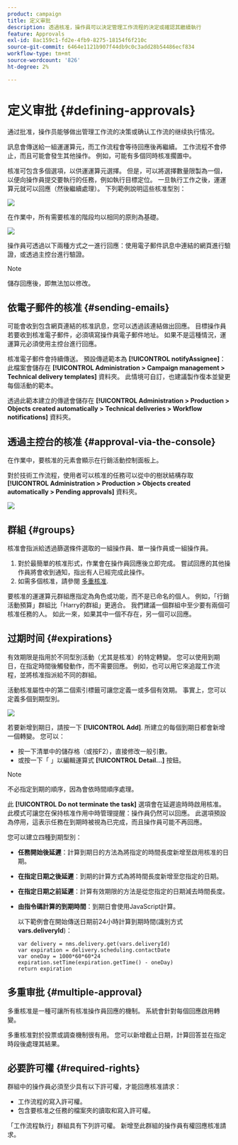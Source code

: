 ```yaml
---
product: campaign
title: 定义审批
description: 透過核准，操作員可以決定管理工作流程的決定或確認其繼續執行
feature: Approvals
exl-id: 8ac159c1-fd2e-4fb9-8275-18154f6f210c
source-git-commit: 6464e1121b907f44db9c0c3add28b54486ecf834
workflow-type: tm+mt
source-wordcount: '826'
ht-degree: 2%

---
```


# 定义审批 {#defining-approvals}



通过批准，操作员能够做出管理工作流的决策或确认工作流的继续执行情况。

訊息會傳送給一組運運算元，而工作流程會等待回應後再繼續。 工作流程不會停止，而且可能會發生其他操作。 例如，可能有多個同時核准擱置中。

核准可包含多個選項，以供運運算元選擇。 但是，可以將選擇數量限製為一個，以便向操作員提交要執行的任務，例如執行目標定位。 一旦執行工作之後，運運算元就可以回應（然後繼續處理）。 下列範例說明這些核准型別：

![](assets/validation-1.png)

在作業中，所有需要核准的階段均以相同的原則為基礎。

![](assets/validation-1-in-op.png)

操作員可透過以下兩種方式之一進行回應：使用電子郵件訊息中連結的網頁進行驗證，或透過主控台進行驗證。

>[!NOTE]
>
>儲存回應後，即無法加以修改。

## 依電子郵件的核准 {#sending-emails}

可能會收到包含網頁連結的核准訊息，您可以透過該連結做出回應。 目標操作員若要收到核准電子郵件，必須填寫操作員電子郵件地址。 如果不是這種情況，運運算元必須使用主控台進行回應。

核准電子郵件會持續傳送。 預設傳遞範本為 **[!UICONTROL notifyAssignee]**：此檔案會儲存在 **[!UICONTROL Administration > Campaign management > Technical delivery templates]** 資料夾。 此情境可自訂，也建議製作復本並變更每個活動的範本。

透過此範本建立的傳遞會儲存在 **[!UICONTROL Administration > Production > Objects created automatically > Technical deliveries > Workflow notifications]** 資料夾。

## 透過主控台的核准 {#approval-via-the-console}

在作業中，要核准的元素會顯示在行銷活動控制面板上。

對於技術工作流程，使用者可以核准的任務可以從中的樹狀結構存取 **[!UICONTROL Administration > Production > Objects created automatically > Pending approvals]** 資料夾。

![](assets/validation-node.png)

## 群組 {#groups}

核准會指派給透過篩選條件選取的一組操作員、單一操作員或一組操作員。

1. 對於最簡單的核准形式，作業會在操作員回應後立即完成。 嘗試回應的其他操作員將會收到通知，指出有人已經完成此操作。
1. 如需多個核准，請參閱 [多重核准](#multiple-approval).

要核准的運運算元群組應指定為角色或功能，而不是已命名的個人。 例如，「行銷活動預算」群組比「Harry的群組」更適合。 我們建議一個群組中至少要有兩個可核准任務的人。 如此一來，如果其中一個不存在，另一個可以回應。

## 过期时间 {#expirations}

有效期限是指用於不同型別活動（尤其是核准）的特定轉變。 您可以使用到期日，在指定時間後觸發動作，而不需要回應。 例如，也可以用它來追蹤工作流程，並將核准指派給不同的群組。

活動核准屬性中的第二個索引標籤可讓您定義一或多個有效期。 事實上，您可以定義多個到期型別。

![](assets/expiration.png)

若要新增到期日，請按一下 **[!UICONTROL Add]**. 所建立的每個到期日都會新增一個轉變。 您可以：

* 按一下清單中的儲存格（或按F2），直接修改一般引數。
* 或按一下「 」以編輯運算式 **[!UICONTROL Detail...]** 按鈕。

>[!NOTE]
>
>不必指定到期的順序，因為會依時間順序處理。

此 **[!UICONTROL Do not terminate the task]** 選項會在延遲逾時時啟用核准。 此模式可讓您在保持核准作用中時管理提醒：操作員仍然可以回應。 此選項預設為停用，這表示任務在到期時被視為已完成，而且操作員可能不再回應。

您可以建立四種到期型別：

* **任務開始後延遲**：計算到期日的方法為將指定的時間長度新增至啟用核准的日期。
* **在指定日期之後延遲**：到期的計算方式為將時間長度新增至您指定的日期。
* **在指定日期之前延遲**：計算有效期限的方法是從您指定的日期減去時間長度。
* **由指令碼計算的到期時間**：到期日會使用JavaScript計算。

   以下範例會在開始傳送日期前24小時計算到期時間(識別方式 **vars.deliveryId**)：

   ```
   var delivery = nms.delivery.get(vars.deliveryId)
   var expiration = delivery.scheduling.contactDate
   var oneDay = 1000*60*60*24
   expiration.setTime(expiration.getTime() - oneDay)
   return expiration
   ```

## 多重审批 {#multiple-approval}

多重核准是一種可讓所有核准操作員回應的機制。 系統會針對每個回應啟用轉變。

多重核准對於投票或調查機制很有用。 您可以新增截止日期，計算回答並在指定時段後處理其結果。

## 必要許可權 {#required-rights}

群組中的操作員必須至少具有以下許可權，才能回應核准請求：

* 工作流程的寫入許可權。
* 包含要核准之任務的檔案夾的讀取和寫入許可權。

「工作流程執行」群組具有下列許可權。 新增至此群組的操作員有權回應核准請求。
